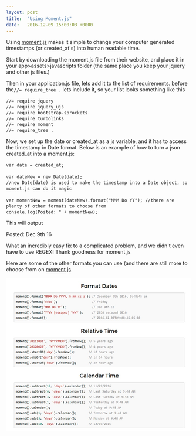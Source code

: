 ```yaml
---
layout: post
title:  "Using Moment.js"
date:   2016-12-09 15:00:03 +0000
---
```



Using [moment.js](http://momentjs.com/) makes it simple to change your computer generated timestamps (or created_at's) into human readable time. 

Start by downloading the moment.js file from their website, and place it in your app>assets>javascripts folder (the same place you keep your jquery and other js files.)

Then in your application.js file, lets add it to the list of requirements.
before the` //= require_tree . ` lets include it, so your list looks something like this

```
//= require jquery
//= require jquery_ujs
//= require bootstrap-sprockets
//= require turbolinks
//= require moment
//= require_tree .
```

Now, we set up the date or created_at as a js variable, and it has to access the timestamp in Date format. 
Below is an example of how to turn a json created_at into a moment.js:

```
var date = created_at; 

var dateNew = new Date(date);
//new Date(date) is used to make the timestamp into a Date object, so moment.js can do it magic

var momentNew = moment(dateNew).format("MMM Do YY"); //there are plenty of other formats to choose from
console.log(Posted: " + momentNew);
```


This will output

Posted: Dec 9th 16

What an incredibly easy fix to a complicated problem, and we didn't even have to use REGEX! 
Thank goodness for moment.js

Here are some of the other formats you can use (and there are still more to choose from on [moment.js](http://momentjs.com/)

<img src="/img/Moment_js1.jpg">